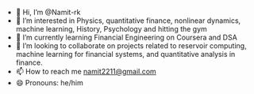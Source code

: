 - 👋 Hi, I’m @Namit-rk
- 👀 I’m interested in Physics, quantitative finance, nonlinear dynamics, machine learning, History, Psychology and hitting the gym
- 🌱 I’m currently learning Financial Engineering on Coursera and DSA
- 💞️ I’m looking to collaborate on projects related to reservoir computing, machine learning for financial systems, and quantitative analysis in finance.
- 📫 How to reach me namit2211@gmail.com
- 😄 Pronouns: he/him

<!---
Namit-rk/Namit-rk is a ✨ special ✨ repository because its `README.md` (this file) appears on your GitHub profile.
You can click the Preview link to take a look at your changes.
--->
